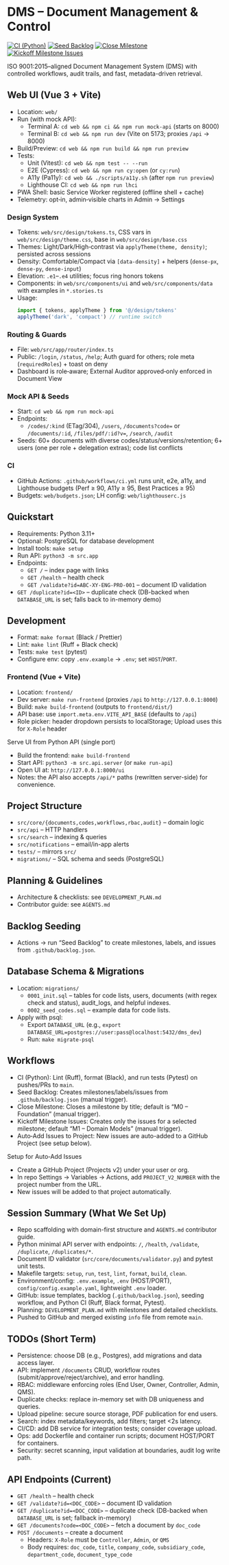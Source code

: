 # DMS – Document Management & Control

[![CI (Python)](https://github.com/PHYX-T/DMS/actions/workflows/ci-python.yml/badge.svg)](https://github.com/PHYX-T/DMS/actions/workflows/ci-python.yml)
[![Seed Backlog](https://github.com/PHYX-T/DMS/actions/workflows/seed-backlog.yml/badge.svg)](https://github.com/PHYX-T/DMS/actions/workflows/seed-backlog.yml)
[![Close Milestone](https://github.com/PHYX-T/DMS/actions/workflows/close-milestone.yml/badge.svg)](https://github.com/PHYX-T/DMS/actions/workflows/close-milestone.yml)
[![Kickoff Milestone Issues](https://github.com/PHYX-T/DMS/actions/workflows/kickoff-milestone-issues.yml/badge.svg)](https://github.com/PHYX-T/DMS/actions/workflows/kickoff-milestone-issues.yml)

ISO 9001:2015–aligned Document Management System (DMS) with controlled workflows, audit trails, and fast, metadata-driven retrieval.

## Web UI (Vue 3 + Vite)

- Location: `web/`
- Run (with mock API):
  - Terminal A: `cd web && npm ci && npm run mock-api` (starts on 8000)
  - Terminal B: `cd web && npm run dev` (Vite on 5173; proxies `/api` → 8000)
- Build/Preview: `cd web && npm run build && npm run preview`
- Tests:
  - Unit (Vitest): `cd web && npm test -- --run`
  - E2E (Cypress): `cd web && npm run cy:open` (or `cy:run`)
  - A11y (Pa11y): `cd web && ./scripts/a11y.sh` (after `npm run preview`)
  - Lighthouse CI: `cd web && npm run lhci`
- PWA Shell: basic Service Worker registered (offline shell + cache)
- Telemetry: opt‑in, admin‑visible charts in Admin → Settings

### Design System

- Tokens: `web/src/design/tokens.ts`, CSS vars in `web/src/design/theme.css`, base in `web/src/design/base.css`
- Themes: Light/Dark/High‑contrast via `applyTheme(theme, density)`; persisted across sessions
- Density: Comfortable/Compact via `[data-density]` + helpers (`dense-px`, `dense-py`, `dense-input`)
- Elevation: `.e1`–`.e4` utilities; focus ring honors tokens
- Components: in `web/src/components/ui` and `web/src/components/data` with examples in `*.stories.ts`
- Usage:
  ```ts
  import { tokens, applyTheme } from '@/design/tokens'
  applyTheme('dark', 'compact') // runtime switch
  ```

### Routing & Guards

- File: `web/src/app/router/index.ts`
- Public: `/login`, `/status`, `/help`; Auth guard for others; role meta (`requiredRoles`) + toast on deny
- Dashboard is role‑aware; External Auditor approved‑only enforced in Document View

### Mock API & Seeds

- Start: `cd web && npm run mock-api`
- Endpoints:
  - `/codes/:kind` (ETag/304), `/users`, `/documents?code=` or `/documents/:id`, `/files/pdf/:id?v=`, `/search`, `/audit`
- Seeds: 60+ documents with diverse codes/status/versions/retention; 6+ users (one per role + delegation extras); code list conflicts

### CI

- GitHub Actions: `.github/workflows/ci.yml` runs unit, e2e, a11y, and Lighthouse budgets (Perf ≥ 90, A11y ≥ 95, Best Practices ≥ 95)
- Budgets: `web/budgets.json`; LH config: `web/lighthouserc.js`

## Quickstart
- Requirements: Python 3.11+
- Optional: PostgreSQL for database development
- Install tools: `make setup`
- Run API: `python3 -m src.app`
- Endpoints:
  - `GET /` – index page with links
  - `GET /health` – health check
  - `GET /validate?id=ABC-XY-ENG-PRO-001` – document ID validation
- `GET /duplicate?id=<ID>` – duplicate check (DB-backed when `DATABASE_URL` is set; falls back to in-memory demo)

## Development
- Format: `make format` (Black / Prettier)
- Lint: `make lint` (Ruff + Black check)
- Tests: `make test` (pytest)
- Configure env: copy `.env.example` → `.env`; set `HOST`/`PORT`.

### Frontend (Vue + Vite)
- Location: `frontend/`
- Dev server: `make run-frontend` (proxies `/api` to `http://127.0.0.1:8000`)
- Build: `make build-frontend` (outputs to `frontend/dist/`)
- API base: use `import.meta.env.VITE_API_BASE` (defaults to `/api`)
- Role picker: header dropdown persists to localStorage; Upload uses this for `X-Role` header

Serve UI from Python API (single port)
- Build the frontend: `make build-frontend`
- Start API: `python3 -m src.api.server` (or `make run-api`)
- Open UI at: `http://127.0.0.1:8000/ui`
- Notes: the API also accepts `/api/*` paths (rewritten server-side) for convenience.

## Project Structure
- `src/core/{documents,codes,workflows,rbac,audit}` – domain logic
- `src/api` – HTTP handlers
- `src/search` – indexing & queries
- `src/notifications` – email/in-app alerts
- `tests/` – mirrors `src/`
- `migrations/` – SQL schema and seeds (PostgreSQL)

## Planning & Guidelines
- Architecture & checklists: see `DEVELOPMENT_PLAN.md`
- Contributor guide: see `AGENTS.md`

## Backlog Seeding
- Actions → run “Seed Backlog” to create milestones, labels, and issues from `.github/backlog.json`.

## Database Schema & Migrations
- Location: `migrations/`
  - `0001_init.sql` – tables for code lists, users, documents (with regex check and status), audit_logs, and helpful indexes.
  - `0002_seed_codes.sql` – example data for code lists.
- Apply with psql:
  - Export `DATABASE_URL` (e.g., `export DATABASE_URL=postgres://user:pass@localhost:5432/dms_dev`)
  - Run: `make migrate-psql`

## Workflows
- CI (Python): Lint (Ruff), format (Black), and run tests (Pytest) on pushes/PRs to `main`.
- Seed Backlog: Creates milestones/labels/issues from `.github/backlog.json` (manual trigger).
- Close Milestone: Closes a milestone by title; default is “M0 – Foundation” (manual trigger).
- Kickoff Milestone Issues: Creates only the issues for a selected milestone; default “M1 – Domain Models” (manual trigger).
- Auto‑Add Issues to Project: New issues are auto-added to a GitHub Project (see setup below).

Setup for Auto‑Add Issues
- Create a GitHub Project (Projects v2) under your user or org.
- In repo Settings → Variables → Actions, add `PROJECT_V2_NUMBER` with the project number from the URL.
- New issues will be added to that project automatically.

## Session Summary (What We Set Up)
- Repo scaffolding with domain-first structure and `AGENTS.md` contributor guide.
- Python minimal API server with endpoints: `/`, `/health`, `/validate`, `/duplicate`, `/duplicates/*`.
- Document ID validator (`src/core/documents/validator.py`) and pytest unit tests.
- Makefile targets: `setup`, `run`, `test`, `lint`, `format`, `build`, `clean`.
- Environment/config: `.env.example`, `.env` (HOST/PORT), `config/config.example.yaml`, lightweight `.env` loader.
- GitHub: issue templates, backlog (`.github/backlog.json`), seeding workflow, and Python CI (Ruff, Black format, Pytest).
- Planning: `DEVELOPMENT_PLAN.md` with milestones and detailed checklists.
- Pushed to GitHub and merged existing `info` file from remote `main`.

## TODOs (Short Term)
- Persistence: choose DB (e.g., Postgres), add migrations and data access layer.
- API: implement `/documents` CRUD, workflow routes (submit/approve/reject/archive), and error handling.
- RBAC: middleware enforcing roles (End User, Owner, Controller, Admin, QMS).
- Duplicate checks: replace in-memory set with DB uniqueness and queries.
- Upload pipeline: secure source storage, PDF publication for end users.
- Search: index metadata/keywords, add filters; target <2s latency.
- CI/CD: add DB service for integration tests; consider coverage upload.
- Ops: add Dockerfile and container run scripts; document HOST/PORT for containers.
- Security: secret scanning, input validation at boundaries, audit log write path.

## API Endpoints (Current)
- `GET /health` – health check
- `GET /validate?id=<DOC_CODE>` – document ID validation
- `GET /duplicate?id=<DOC_CODE>` – duplicate check (DB-backed when `DATABASE_URL` is set; fallback in-memory)
- `GET /documents?code=<DOC_CODE>` – fetch a document by `doc_code`
- `POST /documents` – create a document
  - Headers: `X-Role` must be `Controller`, `Admin`, or `QMS`
  - Body requires: `doc_code`, `title`, `company_code`, `subsidiary_code`, `department_code`, `document_type_code`
